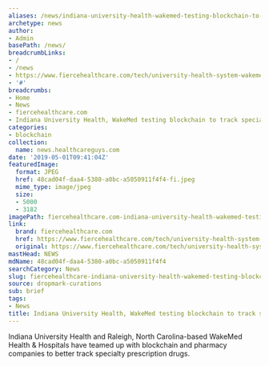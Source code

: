 ```yaml
---
aliases: /news/indiana-university-health-wakemed-testing-blockchain-to-track-specialty-prescriptions
archetype: news
author:
- Admin
basePath: /news/
breadcrumbLinks:
- /
- /news
- https://www.fiercehealthcare.com/tech/university-health-system-wakemed-testing-blockchain-to-track-specialty-prescriptions
- '#'
breadcrumbs:
- Home
- News
- fiercehealthcare.com
- Indiana University Health, WakeMed testing blockchain to track specialty prescriptions
categories:
- blockchain
collection:
  name: news.healthcareguys.com
date: '2019-05-01T09:41:04Z'
featuredImage:
  format: JPEG
  href: 48cad04f-daa4-5380-a0bc-a5050911f4f4-fi.jpeg
  mime_type: image/jpeg
  size:
  - 5000
  - 3182
imagePath: fiercehealthcare.com-indiana-university-health-wakemed-testing-blockchain-to-track-specialty-prescriptions
link:
  brand: fiercehealthcare.com
  href: https://www.fiercehealthcare.com/tech/university-health-system-wakemed-testing-blockchain-to-track-specialty-prescriptions
  original: https://www.fiercehealthcare.com/tech/university-health-system-wakemed-testing-blockchain-to-track-specialty-prescriptions
mastHead: NEWS
mdName: 48cad04f-daa4-5380-a0bc-a5050911f4f4
searchCategory: News
slug: fiercehealthcare-indiana-university-health-wakemed-testing-blockchain-to-track-specialty-prescriptions
source: dropmark-curations
sub: brief
tags:
- News
title: Indiana University Health, WakeMed testing blockchain to track specialty prescriptions
---
```


Indiana University Health and Raleigh, North Carolina-based WakeMed Health & Hospitals have teamed up with blockchain and pharmacy companies to better track specialty prescription drugs.